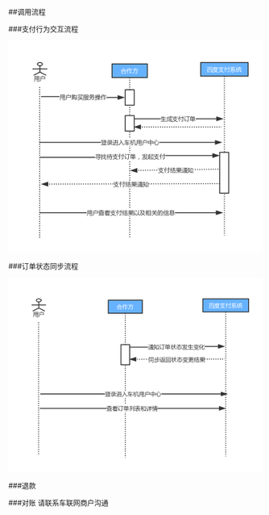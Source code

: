 ##调用流程

###支付行为交互流程

![](/assets/支付成功.jpg)

###订单状态同步流程

![](/assets/支付成功回调.jpg)

###退款

###对账
请联系车联网商户沟通